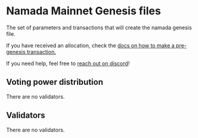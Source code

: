 # Namada Mainnet Genesis files

The set of parameters and transactions that will create the namada genesis file.

If you have received an allocation, check the [docs on how to make a pre-genesis transaction.](https://docs.namada.net/networks/starting-network/genesis-flow/participants)

If you need help, feel free to [reach out on discord](https://discord.gg/AsPCKgW3)!

## Voting power distribution


There are no validators.


## Validators

There are no validators.

